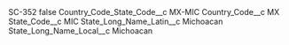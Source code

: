 <?xml version="1.0" encoding="UTF-8"?>
<CustomMetadata xmlns="http://soap.sforce.com/2006/04/metadata" xmlns:xsi="http://www.w3.org/2001/XMLSchema-instance" xmlns:xsd="http://www.w3.org/2001/XMLSchema">
    <label>SC-352</label>
    <protected>false</protected>
    <values>
        <field>Country_Code_State_Code__c</field>
        <value xsi:type="xsd:string">MX-MIC</value>
    </values>
    <values>
        <field>Country_Code__c</field>
        <value xsi:type="xsd:string">MX</value>
    </values>
    <values>
        <field>State_Code__c</field>
        <value xsi:type="xsd:string">MIC</value>
    </values>
    <values>
        <field>State_Long_Name_Latin__c</field>
        <value xsi:type="xsd:string">Michoacan</value>
    </values>
    <values>
        <field>State_Long_Name_Local__c</field>
        <value xsi:type="xsd:string">Michoacan</value>
    </values>
</CustomMetadata>
